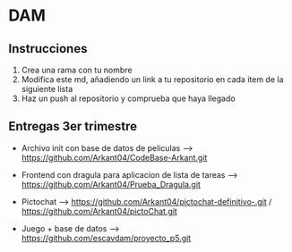 # DAM

## Instrucciones

1. Crea una rama con tu nombre
2. Modifica este md, añadiendo un link a tu repositorio en cada item de la siguiente lista
3. Haz un push al repositorio y comprueba que haya llegado

## Entregas 3er trimestre

- Archivo init con base de datos de peliculas --> https://github.com/Arkant04/CodeBase-Arkant.git
  
- Frontend con dragula para aplicacion de lista de tareas --> https://github.com/Arkant04/Prueba_Dragula.git
  
- Pictochat --> https://github.com/Arkant04/pictochat-definitivo-.git / https://github.com/Arkant04/pictoChat.git
  
- Juego + base de datos --> https://github.com/escavdam/proyecto_p5.git
